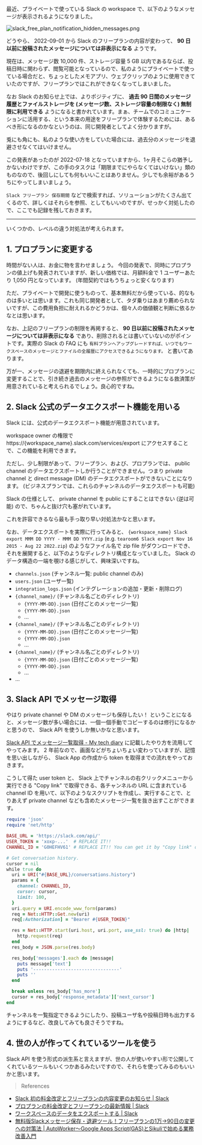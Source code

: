 最近、プライベートで使っている Slack の workspace で、以下のようなメッセージが表示されるようになりました。

![slack_free_plan_notification_hidden_messages.png](https://files.tearoom6.biz/34245b7b-359b-48d1-be8f-d75fa603a7de.png)

どうやら、 2022-09-01 から Slack のフリープランの内容が変わって、 **90 日以前に投稿されたメッセージについては非表示になる** ようです。

現在は、メッセージ数 10,000 件、ストレージ容量 5 GB 以内であるならば、投稿日時に関わらず、閲覧可能となっているので、私のようにプライベートで使っている場合だと、ちょっとしたメモアプリ、ウェブクリップのように使用できていたのですが、フリープランではこれができなくなってしまいました。

なお Slack のお知らせ上では、よりポジティブに、 **過去 90 日間のメッセージ履歴とファイルストレージを (メッセージ数、ストレージ容量の制限なく) 無制限に利用できる** ようになると書かれています。まぁ、チームでのコミュニケーションに活用する、という本来の用途をフリープランで体験するためには、あるべき形になるのかなというのは、同じ開発者としてよく分かりますが。

兎にも角にも、私のような使い方をしていた場合には、過去分のメッセージを退避させなくてはいけません。

この発表があったのが 2022-07-18 となっていますから、1ヶ月そこらの猶予しかないわけですが、この手のタスクは「期限までにやらなくてはいけない」類のものなので、後回しにしても何もいいことはありません。少しでも余裕があるうちにやってしまいましょう。

`Slack フリープラン 保存期間` などで検索すれば、ソリューションがたくさん出てくるので、詳しくはそれらを参照、としてもいいのですが、せっかく対処したので、ここでも記録を残しておきます。

----------

いくつかの、レベルの違う対処法が考えられます。

## 1. プロプランに変更する

時間がない人は、お金に物を言わせましょう。
今回の発表で、同時にプロプランの値上げも発表されていますが、新しい価格では、月額料金で 1 ユーザーあたり 1,050 円となっています。 (年間契約ではもうちょっと安くなります)

ただ、プライベートで開発に使うものって、基本無料だから使っている、的なものは多いとは思います。これも同じ開発者として、タダ乗りはあまり薦められないですが、この費用負担に耐えれるかどうかは、個々人の価値観と判断に依るかなとは思います。

なお、上記のフリープランの制限を再掲すると、 **90 日以前に投稿されたメッセージについては非表示になる** であり、削除されるとは書いていないのがポイントです。実際の Slack の FAQ にも `有料プランへアップグレードすれば、いつでもワークスペースのメッセージとファイルの全履歴にアクセスできるようになります。` と書いてあります。

万が一、メッセージの退避を期限内に終えられなくても、一時的にプロプランに変更することで、引き続き過去のメッセージの参照ができるようになる救済策が用意されていると考えられるでしょう。良心的ですね。

## 2. Slack 公式のデータエクスポート機能を用いる

Slack には、公式のデータエクスポート機能が用意されています。

workspace owner の権限で https://{workspace_name}.slack.com/services/export にアクセスすることで、この機能を利用できます。

ただし、少し制限があって、フリープラン、および、プロプランでは、 public channel のデータエクスポートしか行うことができません。つまり private channel と direct message (DM) のデータエクスポートができないことになります。 (ビジネスプランでは、これらのチャンネルのデータエクスポートも可能)

Slack の仕様として、 private channel を public にすることはできない (逆は可能) ので、ちゃんと抜け穴も塞がれています。

これを許容できるなら最も手っ取り早い対処法かなと思います。

なお、データエクスポートを実際に行ってみると、 `{workspace_name} Slack export MMM DD YYYY - MMM DD YYYY.zip` (e.g. `tearoom6 Slack export Nov 16 2015 - Aug 22 2022.zip`) のようなファイル名で zip file がダウンロードでき、それを展開すると、以下のようなディレクトリ構成となっていました。 Slack のデータ構造の一端を覗ける感じがして、興味深いですね。

- `channels.json` (チャンネル一覧: public channel のみ)
- `users.json` (ユーザ一覧)
- `integration_logs.json` (インテグレーションの追加・更新・削除ログ)
- `{channel_name}/` (チャンネル名ごとのディレクトリ)
   - `{YYYY-MM-DD}.json` (日付ごとのメッセージ一覧)
   - `{YYYY-MM-DD}.json`
   - ...
- `{channel_name}/` (チャンネル名ごとのディレクトリ)
   - `{YYYY-MM-DD}.json` (日付ごとのメッセージ一覧)
   - `{YYYY-MM-DD}.json`
   - ...
- `{channel_name}/` (チャンネル名ごとのディレクトリ)
   - `{YYYY-MM-DD}.json` (日付ごとのメッセージ一覧)
   - `{YYYY-MM-DD}.json`
   - ...
- ...

## 3. Slack API でメッセージ取得

やはり private channel や DM のメッセージも保存したい！ ということになると、メッセージ数が多い場合には、一個一個手動でコピーするのは修行になるかと思うので、 Slack API を使うしか無いかなと思います。

[Slack API でメッセージ一覧取得 - My tech diary](https://tearoom6.hateblo.jp/entry/2020/05/25/091422) に記載したやり方を流用してやってみます。 2 年前なので、画面などがちょいちょい変わっていますが、記憶を思い出しながら、 Slack App の作成から token を取得までの流れをやっておきます。

こうして得た user token と、 Slack 上でチャンネルの右クリックメニューから実行できる "Copy link" で取得できる、各チャンネルの URL に含まれている channel ID を用いて、以下のようなスクリプトを作成し、実行することで、とりあえず private channel なども含めたメッセージ一覧を抜き出すことができます。

```ruby
require 'json'
require 'net/http'

BASE_URL = 'https://slack.com/api/'
USER_TOKEN = 'xoxp-...'  # REPLACE IT!!
CHANNEL_ID = 'G0HEFHV61' # REPLACE IT!! You can get it by "Copy link" operation to the channel.

# Get conversation history.
cursor = nil
while true do
  uri = URI("#{BASE_URL}/conversations.history")
  params = {
    channel: CHANNEL_ID,
    cursor: cursor,
    limit: 100,
  }
  uri.query = URI.encode_www_form(params)
  req = Net::HTTP::Get.new(uri)
  req[:Authorization] = "Bearer #{USER_TOKEN}"

  res = Net::HTTP.start(uri.host, uri.port, use_ssl: true) do |http|
    http.request(req)
  end
  res_body = JSON.parse(res.body)

  res_body['messages'].each do |message|
    puts message['text']
    puts '--------------------------------'
    puts ''
  end

  break unless res_body['has_more']
  cursor = res_body['response_metadata']['next_cursor']
end
```

チャンネルを一覧指定できるようにしたり、投稿ユーザ名や投稿日時も出力するようにするなど、改良してみても良さそうですね。

## 4. 世の人が作ってくれているツールを使う

Slack API を使う形式の派生系と言えますが、世の人が使いやすい形で公開してくれているツールもいくつかあるみたいですので、それらを使ってみるのもいいかと思います。

> References

- [Slack 初の料金改定とフリープランの内容変更のお知らせ | Slack](https://slack.com/intl/ja-jp/blog/news/pricing-and-plan-updates)
- [プロプランの料金改定とフリープランの最新情報 | Slack](https://slack.com/intl/ja-jp/help/articles/7050776459923)
- [ワークスペースのデータをエクスポートする | Slack](https://slack.com/intl/ja-jp/help/articles/201658943)
- [無料版Slackメッセージ保存・退避ツール！フリープランの1万→90日の変更への対策法 | AutoWorker〜Google Apps Script(GAS)とSikuliで始める業務改善入門](https://auto-worker.com/blog/?p=6184)
